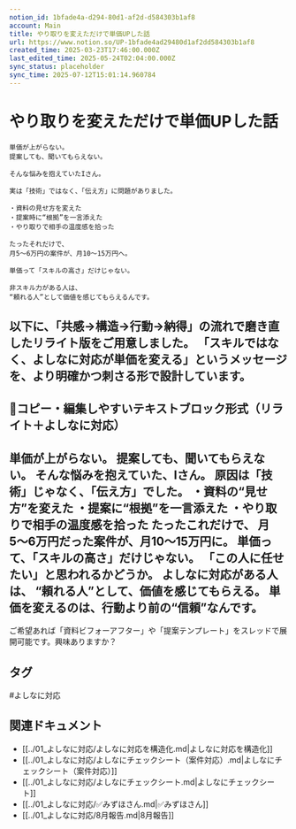 ```yaml
---
notion_id: 1bfade4a-d294-80d1-af2d-d584303b1af8
account: Main
title: やり取りを変えただけで単価UPした話
url: https://www.notion.so/UP-1bfade4ad29480d1af2dd584303b1af8
created_time: 2025-03-23T17:46:00.000Z
last_edited_time: 2025-05-24T02:04:00.000Z
sync_status: placeholder
sync_time: 2025-07-12T15:01:14.960784
---
```

# やり取りを変えただけで単価UPした話

```plain text
単価が上がらない。
提案しても、聞いてもらえない。

そんな悩みを抱えていたIさん。

実は「技術」ではなく、「伝え方」に問題がありました。

・資料の見せ方を変えた
・提案時に“根拠”を一言添えた
・やり取りで相手の温度感を拾った

たったそれだけで、
月5〜6万円の案件が、月10〜15万円へ。

単価って「スキルの高さ」だけじゃない。

非スキル力がある人は、
“頼れる人”として価値を感じてもらえるんです。
```
以下に、「共感→構造→行動→納得」の流れで磨き直したリライト版をご用意しました。
「スキルではなく、よしなに対応が単価を変える」というメッセージを、より明確かつ刺さる形で設計しています。
---
## 📄コピー・編集しやすいテキストブロック形式（リライト＋よしなに対応）
単価が上がらない。
提案しても、聞いてもらえない。
そんな悩みを抱えていた、Iさん。
原因は「技術」じゃなく、「伝え方」でした。
・資料の“見せ方”を変えた
・提案に“根拠”を一言添えた
・やり取りで相手の温度感を拾った
たったこれだけで、
月5〜6万円だった案件が、月10〜15万円に。
単価って、「スキルの高さ」だけじゃない。
「この人に任せたい」と思われるかどうか。
よしなに対応がある人は、
“頼れる人”として、価値を感じてもらえる。
単価を変えるのは、行動より前の“信頼”なんです。
---
ご希望あれば「資料ビフォーアフター」や「提案テンプレート」をスレッドで展開可能です。興味ありますか？

## タグ

#よしなに対応 

## 関連ドキュメント

- [[../01_よしなに対応/よしなに対応を構造化.md|よしなに対応を構造化]]
- [[../01_よしなに対応/よしなにチェックシート（案件対応）.md|よしなにチェックシート（案件対応）]]
- [[../01_よしなに対応/よしなにチェックシート.md|よしなにチェックシート]]
- [[../01_よしなに対応/✅みずほさん.md|✅みずほさん]]
- [[../01_よしなに対応/8月報告.md|8月報告]]
